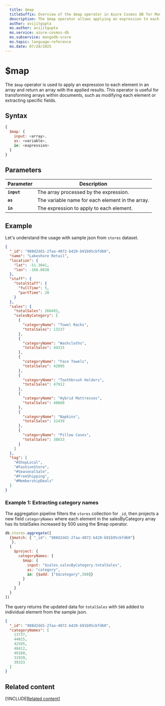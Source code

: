```yaml
---
  title: $map
  titleSuffix: Overview of the $map operator in Azure Cosmos DB for MongoDB (vCore)
  description: The $map operator allows applying an expression to each element in an array.
  author: avijitgupta
  ms.author: avijitgupta
  ms.service: azure-cosmos-db
  ms.subservice: mongodb-vcore
  ms.topic: language-reference
  ms.date: 07/28/2025
---
```


# $map

The `$map` operator is used to apply an expression to each element in an array and return an array with the applied results. This operator is useful for transforming arrays within documents, such as modifying each element or extracting specific fields.

## Syntax

```javascript
{
  $map: {
    input: <array>,
    as: <variable>,
    in: <expression>
  }
}
```

## Parameters

| Parameter | Description |
| --- | --- |
| **`input`** | The array processed by the expression. |
| **`as`** | The variable name for each element in the array. |
| **`in`** | The expression to apply to each element. |

## Example

Let's understand the usage with sample json from `stores` dataset.

```json
{
  "_id": "988d2dd1-2faa-4072-b420-b91b95cbfd60",
  "name": "Lakeshore Retail",
  "location": {
    "lat": -51.3041,
    "lon": -166.0838
  },
  "staff": {
    "totalStaff": {
      "fullTime": 5,
      "partTime": 20
    }
  },
  "sales": {
    "totalSales": 266491,
    "salesByCategory": [
      {
        "categoryName": "Towel Racks",
        "totalSales": 13237
      },
      {
        "categoryName": "Washcloths",
        "totalSales": 44315
      },
      {
        "categoryName": "Face Towels",
        "totalSales": 42095
      },
      {
        "categoryName": "Toothbrush Holders",
        "totalSales": 47912
      },
      {
        "categoryName": "Hybrid Mattresses",
        "totalSales": 48660
      },
      {
        "categoryName": "Napkins",
        "totalSales": 31439
      },
      {
        "categoryName": "Pillow Cases",
        "totalSales": 38833
      }
    ]
  },
  "tag": [
    "#ShopLocal",
    "#FashionStore",
    "#SeasonalSale",
    "#FreeShipping",
    "#MembershipDeals"
  ]
}
```

### Example 1: Extracting category names

The aggregation pipeline filters the `stores` collection for `_id`, then projects a new field `categoryNames` where each element in the salesByCategory array has its totalSales increased by 500 using the $map operator.

```javascript
db.stores.aggregate([
  {$match: { "_id": "988d2dd1-2faa-4072-b420-b91b95cbfd60"}
   },
  {
    $project: {
      categoryNames: {
        $map: {
          input: "$sales.salesByCategory.totalSales",
          as: "category",
          in: {$add: ["$$category",500]}
        }
      }
    }
  }
])
```

The query returns the updated data for `totalSales` with `500` added to individual element from the sample json.

```json
{
  "_id": "988d2dd1-2faa-4072-b420-b91b95cbfd60",
  "categoryNames": [
    13737,
    44815,
    42595,
    48412,
    49160,
    31939,
    39333
  ]
}
```

## Related content

[!INCLUDE[Related content](../includes/related-content.md)]

